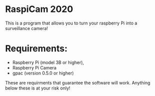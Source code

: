 # RaspiCam 2020

This is a program that allows you to turn your raspberry Pi into a surveillance camera! 

# Requirements:

- Raspberry Pi (model 3B or higher),
- Raspberry Pi Camera 
- gpac (version 0.5.0 or higher)

These are requirments that guarantee the software will work. Anything below these is at your risk only!
